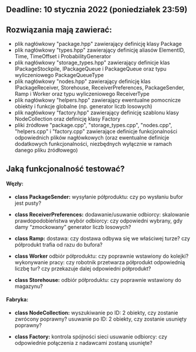 ## Deadline: 10 stycznia 2022 (poniedziałek 23:59)

## Rozwiązania mają zawierać:
- plik nagłówkowy "package.hpp" zawierający definicję klasy Package
- plik nagłówkowy "types.hpp" zawierający definicję aliasów ElementID, Time, TimeOffset i ProbabilityGenerator
- plik nagłówkowy "storage_types.hpp" zawierający definicje klas IPackageStockpile, IPackageQueue i PackageQueue oraz typu wyliczeniowego PackageQueueType
- plik nagłówkowy "nodes.hpp" zawierający definicję klas IPackageReceiver, Storehouse, ReceiverPreferences, PackageSender, Ramp i Worker oraz typu wyliczeniowego ReceiverType
- plik nagłówkowy "helpers.hpp" zawierający ewentualne pomocnicze obiekty i funkcje globalne (np. generator liczb losowych)
- plik nagłówkowy "factory.hpp" zawierający definicję szablonu klasy NodeCollection oraz definicję klasy Factory
- pliki źródłowe "package.cpp", "storage_types.cpp", "nodes.cpp", "helpers.cpp" i "factory.cpp" zawierające definicje funkcjonalności odpowiednich plików nagłówkowych (oraz ewentualne definicje dodatkowych funkcjonalności, niezbędnych wyłącznie w ramach danego pliku źródłowego)


## Jaką funkcjonalność testować?
#### Węzły:
- **class PackageSender:**
  wysyłanie półproduktu: czy po wysłaniu bufor jest pusty?

- **class ReceiverPreferences:**
  dodawanie/usuwanie odbiorcy: skalowanie prawdopodobieństwa
  wybór odbiorcy: czy odpowiedni wybrany, gdy damy “zmockowany” generator liczb losowych?

- **class Ramp:**
  dostawa: czy dostawa odbywa się we właściwej turze? czy półprodukt trafia od razu do bufora?

- **class Worker**
  odbiór półproduktu: czy poprawnie wstawiony do kolejki?
  wykonywanie pracy: czy robotnik przetwarza półprodukt odpowiednią liczbę tur? czy przekazuje dalej odpowiedni półprodukt?

- **class Storehouse:**
  odbiór półproduktu: czy poprawnie wstawiony do magazynu?

#### Fabryka:
- **class NodeCollection<Node>:**
  wyszukiwanie po ID: 2 obiekty, czy zostanie zwrócony poprawny?
  usuwanie po ID: 2 obiekty, czy zostanie usunięty poprawny?

- **class Factory:**
  kontrola spójności sieci
  usuwanie odbiorcy: czy odpowiednie połączenia z nadawcami zostaną usunięte?

